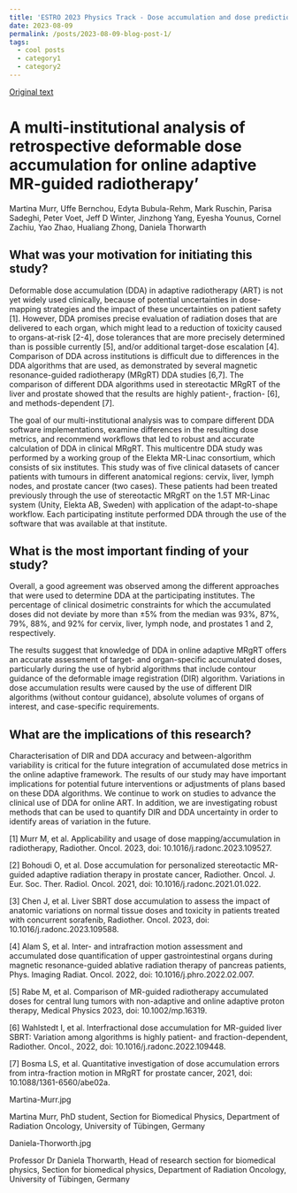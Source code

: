 ```yaml
---
title: 'ESTRO 2023 Physics Track - Dose accumulation and dose prediction'
date: 2023-08-09
permalink: /posts/2023-08-09-blog-post-1/
tags:
  - cool posts
  - category1
  - category2
---
```


[Original text](https://www.estro.org/About/Newsroom/Newsletter/Physics/ESTRO-2023-Report-Physics-Track-Dose-accumulation)

A multi-institutional analysis of retrospective deformable dose accumulation for online adaptive MR-guided radiotherapy’
======
Martina Murr, Uffe Bernchou, Edyta Bubula-Rehm, Mark Ruschin, Parisa Sadeghi, Peter Voet, Jeff D Winter, Jinzhong Yang, Eyesha Younus, Cornel Zachiu, Yao Zhao, Hualiang Zhong, Daniela Thorwarth

What was your motivation for initiating this study?
------
Deformable dose accumulation (DDA) in adaptive radiotherapy (ART) is not yet widely used clinically, because of potential uncertainties in dose-mapping strategies and the impact of these uncertainties on patient safety [1]. However, DDA promises precise evaluation of radiation doses that are delivered to each organ, which might lead to a reduction of toxicity caused to organs-at-risk [2-4], dose tolerances that are more precisely determined than is possible currently [5], and/or additional target-dose escalation [4]. Comparison of DDA across institutions is difficult due to differences in the DDA algorithms that are used, as demonstrated by several magnetic resonance-guided radiotherapy (MRgRT) DDA studies [6,7]. The comparison of different DDA algorithms used in stereotactic MRgRT of the liver and prostate showed that the results are highly patient-, fraction- [6], and methods-dependent [7].

The goal of our multi-institutional analysis was to compare different DDA software implementations, examine differences in the resulting dose metrics, and recommend workflows that led to robust and accurate calculation of DDA in clinical MRgRT. This multicentre DDA study was performed by a working group of the Elekta MR-Linac consortium, which consists of six institutes. This study was of five clinical datasets of cancer patients with tumours in different anatomical regions: cervix, liver, lymph nodes, and prostate cancer (two cases). These patients had been treated previously through the use of stereotactic MRgRT on the 1.5T MR-Linac system (Unity, Elekta AB, Sweden) with application of the adapt-to-shape workflow. Each participating institute performed DDA through the use of the software that was available at that institute.

What is the most important finding of your study?
------
Overall, a good agreement was observed among the different approaches that were used to determine DDA at the participating institutes. The percentage of clinical dosimetric constraints for which the accumulated doses did not deviate by more than ±5% from the median was 93%, 87%, 79%, 88%, and 92% for cervix, liver, lymph node, and prostates 1 and 2, respectively.

The results suggest that knowledge of DDA in online adaptive MRgRT offers an accurate assessment of target- and organ-specific accumulated doses, particularly during the use of hybrid algorithms that include contour guidance of the deformable image registration (DIR) algorithm. Variations in dose accumulation results were caused by the use of different DIR algorithms (without contour guidance), absolute volumes of organs of interest, and case-specific requirements.

What are the implications of this research?
------
Characterisation of DIR and DDA accuracy and between-algorithm variability is critical for the future integration of accumulated dose metrics in the online adaptive framework. The results of our study may have important implications for potential future interventions or adjustments of plans based on these DDA algorithms. We continue to work on studies to advance the clinical use of DDA for online ART. In addition, we are investigating robust methods that can be used to quantify DIR and DDA uncertainty in order to identify areas of variation in the future.

[1] Murr M, et al. Applicability and usage of dose mapping/accumulation in radiotherapy, Radiother. Oncol. 2023, doi: 10.1016/j.radonc.2023.109527.

[2] Bohoudi O, et al. Dose accumulation for personalized stereotactic MR-guided adaptive radiation therapy in prostate cancer, Radiother. Oncol. J. Eur. Soc. Ther. Radiol. Oncol. 2021, doi: 10.1016/j.radonc.2021.01.022.

[3] Chen J, et al. Liver SBRT dose accumulation to assess the impact of anatomic variations on normal tissue doses and toxicity in patients treated with concurrent sorafenib, Radiother. Oncol. 2023, doi: 10.1016/j.radonc.2023.109588.

[4] Alam S, et al. Inter- and intrafraction motion assessment and accumulated dose quantification of upper gastrointestinal organs during magnetic resonance-guided ablative radiation therapy of pancreas patients, Phys. Imaging Radiat. Oncol. 2022, doi: 10.1016/j.phro.2022.02.007.

[5] Rabe M, et al. Comparison of MR-guided radiotherapy accumulated doses for central lung tumors with non-adaptive and online adaptive proton therapy, Medical Physics 2023, doi: 10.1002/mp.16319.

[6] Wahlstedt I, et al. Interfractional dose accumulation for MR-guided liver SBRT: Variation among algorithms is highly patient- and fraction-dependent, Radiother. Oncol., 2022, doi: 10.1016/j.radonc.2022.109448.

[7] Bosma LS, et al. Quantitative investigation of dose accumulation errors from intra-fraction motion in MRgRT for prostate cancer, 2021, doi: 10.1088/1361-6560/abe02a.

Martina-Murr.jpg

Martina Murr,
PhD student,
Section for Biomedical Physics,
Department of Radiation Oncology,
University of Tübingen, Germany

Daniela-Thorworth.jpg

Professor Dr Daniela Thorwarth,
Head of research section for biomedical physics,
Section for biomedical physics,
Department of Radiation Oncology,
University of Tübingen, Germany
